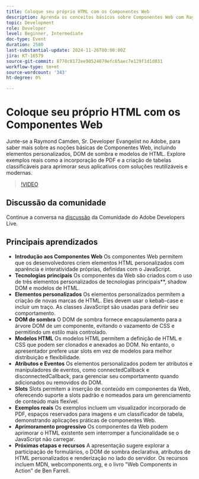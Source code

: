 ```yaml
---
title: Coloque seu próprio HTML com os Componentes Web
description: Aprenda os conceitos básicos sobre Componentes Web com Raymond Camden, Sr. Developer Evangelist no Adobe, incluindo elementos personalizados, Shadow DOM e modelos de HTML, com exemplos práticos como a incorporação de PDF e a criação de tabelas classificáveis para aprimorar seus aplicativos.
topic: Development
role: Developer
level: Beginner, Intermediate
doc-type: Event
duration: 2580
last-substantial-update: 2024-11-26T00:00:00Z
jira: KT-16579
source-git-commit: 8770c8172ee90524079efc65aec7e129f1d1d031
workflow-type: tm+mt
source-wordcount: '343'
ht-degree: 0%

---
```



# Coloque seu próprio HTML com os Componentes Web

Junte-se a Raymond Camden, Sr. Developer Evangelist no Adobe, para saber mais sobre as noções básicas de Componentes Web, incluindo elementos personalizados, DOM de sombra e modelos de HTML. Explore exemplos reais como a incorporação de PDF e a criação de tabelas classificáveis para aprimorar seus aplicativos com soluções reutilizáveis e modernas.

>[!VIDEO](https://video.tv.adobe.com/v/3440406/?learn=on&enablevpops)

## Discussão da comunidade

Continue a conversa na [discussão](https://adobe.ly/48PRE63) da Comunidade do Adobe Developers Live.

## Principais aprendizados

* **Introdução aos Componentes Web** Os componentes Web permitem que os desenvolvedores criem elementos HTML personalizados com aparência e interatividade próprias, definidas com o JavaScript.
* **Tecnologias principais** Os componentes da Web são criados com o uso de três elementos personalizados de tecnologias principais**, shadow DOM e modelos de HTML.
* **Elementos personalizados** Os elementos personalizados permitem a criação de novas marcas de HTML. Eles devem usar o kebab-case e incluir um traço. As classes JavaScript são usadas para definir seu comportamento.
* **DOM de sombra** O DOM de sombra fornece encapsulamento para a árvore DOM de um componente, evitando o vazamento de CSS e permitindo um estilo mais controlado.
* **Modelos HTML** Os modelos HTML permitem a definição de HTML e CSS que podem ser clonados e anexados ao DOM. No entanto, o apresentador prefere usar slots em vez de modelos para melhor distribuição e flexibilidade.
* **Atributos e Eventos** Os elementos personalizados podem ter atributos e manipuladores de eventos, como connectedCallback e disconnectedCallback, para gerenciar seu comportamento quando adicionados ou removidos do DOM.
* **Slots** Slots permitem a inserção de conteúdo em componentes da Web, oferecendo suporte a slots padrão e nomeados para um gerenciamento de conteúdo mais flexível.
* **Exemplos reais** Os exemplos incluem um visualizador incorporado de PDF, espaços reservados para imagens e um classificador de tabela, demonstrando aplicações práticas de componentes Web.
* **Aprimoramento progressivo** Os componentes da Web podem aprimorar o HTML existente sem interromper a funcionalidade se o JavaScript não carregar.
* **Próximas etapas e recursos** A apresentação sugere explorar a participação de formulários, o DOM de sombra declarativa, atributos de HTML personalizados e renderização no lado do servidor. Os recursos incluem MDN, webcomponents.org, e o livro &quot;Web Components in Action&quot; de Ben Farrell.